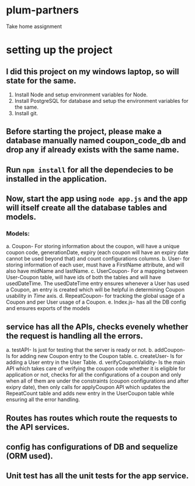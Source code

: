 # plum-partners
Take home assignment

# setting up the project
## I did this project on my windows laptop, so will state for the same.
1. Install Node and setup environment variables for Node.
2. Install PostgreSQL for database and setup the environment variables for the same.
3. Install git.

## Before starting the project, please make a database manually named coupon_code_db and drop any if already exists with the same name.

## Run `npm install` for all the dependecies to be installed in the application.
## Now, start the app using `node app.js` and the app will itself create all the database tables and models.

### Models: 
a. Coupon- For  storing information about the coupon, will have a unique coupon code, generationDate, expiry (each coupon will have an expiry date cannot be used beyond that) and count configurations columns.
b. User- for storing information of each user, must have a FirstName attribute, and will also have midName and lastName.
c. UserCoupon- For a mapping between User-Coupon table, will have ids of both the tables and will have usedDateTime. The usedDateTime entry ensures whenever a User has used a Coupon, an entry is created which will be helpful in determining Coupon usability in *Time* axis.
d. RepeatCoupon- for tracking the global usage of a Coupon and per User usage of a Coupon.
e. Index.js- has all the DB config and ensures exports of the models

## service has all the APIs, checks evenely whether the request is handling all the errors.
a. testAPI- Is just for testing that the server is ready or not.
b. addCoupon-  Is for adding new Coupon entry to the Coupon table.
c. createUser- Is for adding a User entry in the User Table.
d. verifyCouponValidity- Is the main API which takes care of verifying the coupon code whether it is eligible for application or not, checks for all the configurations of a coupon and only when all of them are under the constraints (coupon configurations and after exipry date), then only calls for applyCoupon API which updates the RepeatCount table and adds new entry in the UserCoupon table while ensuring all the error handling.

## Routes has routes which route the requests to the API services.

## config has configurations of DB and sequelize (ORM used).

## Unit test has all the unit tests for the app service.
